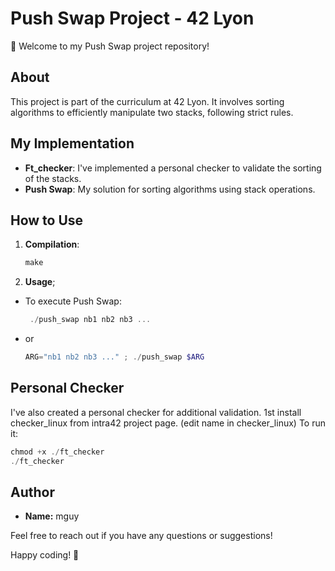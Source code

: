 # Push Swap Project - 42 Lyon

🚀 Welcome to my Push Swap project repository!

## About

This project is part of the curriculum at 42 Lyon. It involves sorting algorithms to efficiently manipulate two stacks, following strict rules.

## My Implementation

- **Ft_checker**: I've implemented a personal checker to validate the sorting of the stacks.
- **Push Swap**: My solution for sorting algorithms using stack operations.


## How to Use

1. **Compilation**:
   ```powershell
   make
   ```

2. **Usage**;
  - To execute Push Swap:
    ```powershell
     ./push_swap nb1 nb2 nb3 ...
    ```
  - or
    ```powershell
    ARG="nb1 nb2 nb3 ..." ; ./push_swap $ARG
    ```

## Personal Checker
  I've also created a personal checker for additional validation.
  1st install checker_linux from intra42 project page. (edit name in checker_linux)
  To run it:
  ```powershell
  chmod +x ./ft_checker
  ./ft_checker
  ```

## Author
  - **Name:** mguy

Feel free to reach out if you have any questions or suggestions!

Happy coding! 🚀
